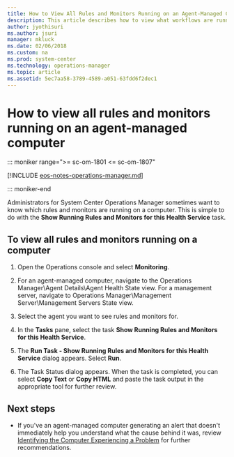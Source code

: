 ```yaml
---
title: How to View All Rules and Monitors Running on an Agent-Managed Computer
description: This article describes how to view what workflows are running on an agent-managed computer in Operations Manager.
author: jyothisuri
ms.author: jsuri
manager: mkluck
ms.date: 02/06/2018
ms.custom: na
ms.prod: system-center
ms.technology: operations-manager
ms.topic: article
ms.assetid: 5ec7aa58-3789-4589-a051-63fdd6f2dec1
---
```


# How to view all rules and monitors running on an agent-managed computer

::: moniker range=">= sc-om-1801 <= sc-om-1807"

[!INCLUDE [eos-notes-operations-manager.md](../includes/eos-notes-operations-manager.md)]

::: moniker-end

Administrators for System Center Operations Manager sometimes want to know which rules and monitors are running on a computer. This is simple to do with the **Show Running Rules and Monitors for this Health Service** task.  

## To view all rules and monitors running on a computer  

1.  Open the Operations console and select **Monitoring**.  

2.  For an agent-managed computer, navigate to the Operations Manager\Agent Details\Agent Health State view. For a management server, navigate to Operations Manager\Management Server\Management Servers State view.  

3.  Select the agent you want to see rules and monitors for.  

4.  In the **Tasks** pane, select the task **Show Running Rules and Monitors for this Health Service**.  

5.  The **Run Task - Show Running Rules and Monitors for this Health Service** dialog appears. Select **Run**.  

6.  The Task Status dialog appears. When the task is completed, you can select **Copy Text** or **Copy HTML** and paste the task output in the appropriate tool for further review.  


## Next steps

- If you've an agent-managed computer generating an alert that doesn't immediately help you understand what the cause behind it was, review [Identifying the Computer Experiencing a Problem](identifying-the-computer-experiencing-a-problem.md) for further recommendations.
